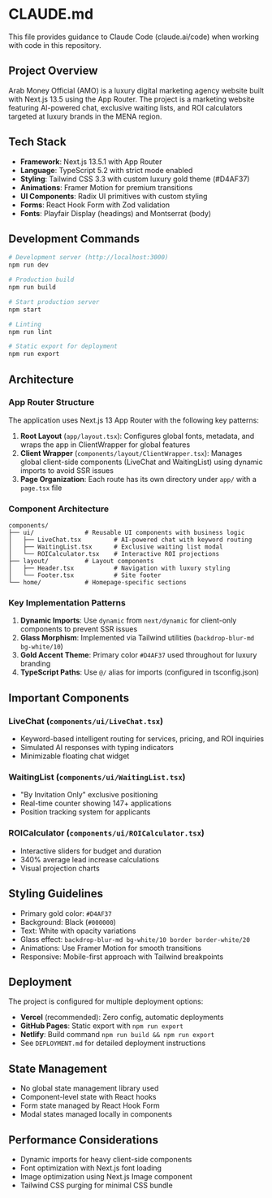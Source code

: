 # CLAUDE.md

This file provides guidance to Claude Code (claude.ai/code) when working with code in this repository.

## Project Overview

Arab Money Official (AMO) is a luxury digital marketing agency website built with Next.js 13.5 using the App Router. The project is a marketing website featuring AI-powered chat, exclusive waiting lists, and ROI calculators targeted at luxury brands in the MENA region.

## Tech Stack

- **Framework**: Next.js 13.5.1 with App Router
- **Language**: TypeScript 5.2 with strict mode enabled
- **Styling**: Tailwind CSS 3.3 with custom luxury gold theme (#D4AF37)
- **Animations**: Framer Motion for premium transitions
- **UI Components**: Radix UI primitives with custom styling
- **Forms**: React Hook Form with Zod validation
- **Fonts**: Playfair Display (headings) and Montserrat (body)

## Development Commands

```bash
# Development server (http://localhost:3000)
npm run dev

# Production build
npm run build

# Start production server
npm start

# Linting
npm run lint

# Static export for deployment
npm run export
```

## Architecture

### App Router Structure

The application uses Next.js 13 App Router with the following key patterns:

1. **Root Layout** (`app/layout.tsx`): Configures global fonts, metadata, and wraps the app in ClientWrapper for global features
2. **Client Wrapper** (`components/layout/ClientWrapper.tsx`): Manages global client-side components (LiveChat and WaitingList) using dynamic imports to avoid SSR issues
3. **Page Organization**: Each route has its own directory under `app/` with a `page.tsx` file

### Component Architecture

```
components/
├── ui/              # Reusable UI components with business logic
│   ├── LiveChat.tsx         # AI-powered chat with keyword routing
│   ├── WaitingList.tsx      # Exclusive waiting list modal
│   └── ROICalculator.tsx    # Interactive ROI projections
├── layout/          # Layout components
│   ├── Header.tsx           # Navigation with luxury styling
│   └── Footer.tsx           # Site footer
└── home/            # Homepage-specific sections
```

### Key Implementation Patterns

1. **Dynamic Imports**: Use `dynamic` from `next/dynamic` for client-only components to prevent SSR issues
2. **Glass Morphism**: Implemented via Tailwind utilities (`backdrop-blur-md bg-white/10`)
3. **Gold Accent Theme**: Primary color `#D4AF37` used throughout for luxury branding
4. **TypeScript Paths**: Use `@/` alias for imports (configured in tsconfig.json)

## Important Components

### LiveChat (`components/ui/LiveChat.tsx`)
- Keyword-based intelligent routing for services, pricing, and ROI inquiries
- Simulated AI responses with typing indicators
- Minimizable floating chat widget

### WaitingList (`components/ui/WaitingList.tsx`)
- "By Invitation Only" exclusive positioning
- Real-time counter showing 147+ applications
- Position tracking system for applicants

### ROICalculator (`components/ui/ROICalculator.tsx`)
- Interactive sliders for budget and duration
- 340% average lead increase calculations
- Visual projection charts

## Styling Guidelines

- Primary gold color: `#D4AF37`
- Background: Black (`#000000`)
- Text: White with opacity variations
- Glass effect: `backdrop-blur-md bg-white/10 border border-white/20`
- Animations: Use Framer Motion for smooth transitions
- Responsive: Mobile-first approach with Tailwind breakpoints

## Deployment

The project is configured for multiple deployment options:
- **Vercel** (recommended): Zero config, automatic deployments
- **GitHub Pages**: Static export with `npm run export`
- **Netlify**: Build command `npm run build && npm run export`
- See `DEPLOYMENT.md` for detailed deployment instructions

## State Management

- No global state management library used
- Component-level state with React hooks
- Form state managed by React Hook Form
- Modal states managed locally in components

## Performance Considerations

- Dynamic imports for heavy client-side components
- Font optimization with Next.js font loading
- Image optimization using Next.js Image component
- Tailwind CSS purging for minimal CSS bundle